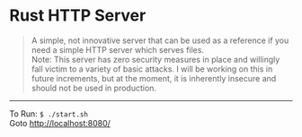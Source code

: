 # Rust HTTP Server

> A simple, not innovative server that can be used as a reference if you need a simple HTTP server which serves files.  
> Note: This server has zero security measures in place and willingly fall victim to a variety of basic attacks. I will be working on this in future increments, but at the moment, it is inherently insecure and should not be used in production.  
  
---
  
To Run: `$ ./start.sh`  
Goto [http://localhost:8080/](http://localhost:8080/)

